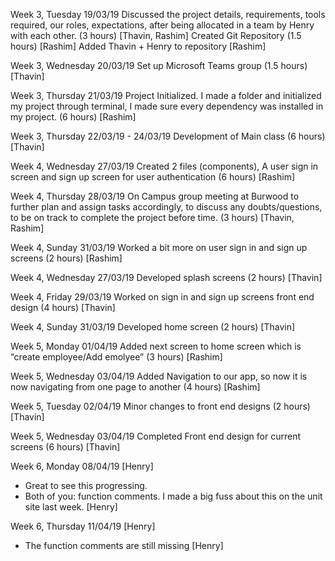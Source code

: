 Week 3, Tuesday 19/03/19 Discussed the project details, requirements, tools required, our roles, expectations, after being allocated in a team by Henry with each other. (3 hours) [Thavin, Rashim] Created Git Repository (1.5 hours) [Rashim] Added Thavin + Henry to repository [Rashim]

Week 3, Wednesday 20/03/19 Set up Microsoft Teams group (1.5 hours) [Thavin]

Week 3, Thursday 21/03/19 Project Initialized. I made a folder and initialized my project through terminal, I made sure every dependency was installed in my project. (6 hours) [Rashim]

Week 3, Thursday 22/03/19 - 24/03/19 Development of Main class (6 hours) [Thavin]

Week 4, Wednesday 27/03/19 Created 2 files (components), A user sign in screen and sign up screen for user authentication (6 hours) [Rashim]

Week 4, Thursday 28/03/19 On Campus group meeting at Burwood to further plan and assign tasks accordingly, to discuss any doubts/questions, to be on track to complete the project before time. (3 hours) [Thavin, Rashim]

Week 4, Sunday 31/03/19 Worked a bit more on user sign in and sign up screens (2 hours) [Rashim]

Week 4, Wednesday 27/03/19 Developed splash screens (2 hours) [Thavin]

Week 4, Friday 29/03/19 Worked on sign in and sign up screens front end design (4 hours) [Thavin]

Week 4, Sunday 31/03/19 Developed home screen (2 hours) [Thavin]

Week 5, Monday 01/04/19 Added next screen to home screen which is “create employee/Add emolyee” (3 hours) [Rashim]

Week 5, Wednesday 03/04/19 Added Navigation to our app, so now it is now navigating from one page to another (4 hours) [Rashim]

Week 5, Tuesday 02/04/19 Minor changes to front end designs (2 hours) [Thavin]

Week 5, Wednesday 03/04/19 Completed Front end design for current screens (6 hours) [Thavin]

Week 6, Monday 08/04/19 [Henry]
- Great to see this progressing.
- Both of you: function comments. I made a big fuss about this on the unit site last week. [Henry]

Week 6, Thursday 11/04/19 [Henry]
- The function comments are still missing [Henry]



